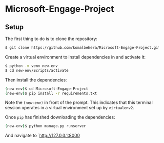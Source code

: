 # Microsoft-Engage-Project
## Setup

The first thing to do is to clone the repository:

```sh
$ git clone https://github.com/komalbehera/Microsoft-Engage-Project.git
```

Create a virtual environment to install dependencies in and activate it:

```sh
$ python -m venv new-env
$ cd new-env/Scripts/activate
```

Then install the dependencies:

```sh
(new-env)$ cd Microsoft-Engage-Project
(new-env)$ pip install -r requirements.txt
```
Note the `(new-env)` in front of the prompt. This indicates that this terminal
session operates in a virtual environment set up by `virtualenv2`.

Once `pip` has finished downloading the dependencies:
```sh
(new-env)$ python manage.py runserver
```
And navigate to `http://127.0.0.1:8000
